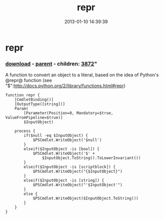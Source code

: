 ﻿---
pid:            3871
parent:         3870
children:       3872
poster:         Kyle A Eppler
title:          repr
date:           2013-01-10 14:39:39
format:         posh
---

# repr

### [download](3871.ps1) - [parent](3870.md) - children: [3872](3872.md)"

A function to convert an object to a literal, based on the idea of Python's @repr@ function (see "$":http://docs.python.org/2/library/functions.html#repr)

```posh
function repr {
    [CmdletBinding()]
    [OutputType([string])]
    Param(
        [Parameter(Position=0, Mandatory=$true, ValueFromPipeline=$true)]
        $InputObject)

    process {
        if($null -eq $InputObject) {
            $PSCmdlet.WriteObject('$null')
        }
        elseif($InputObject -is [bool]) {
            $PSCmdlet.WriteObject('$' +
                $InputObject.ToString().ToLowerInvariant())
        }
        elseif($InputObject -is [scriptblock]) {
            $PSCmdlet.WriteObject("{$InputObject}")
        }
        elseif($InputObject -is [string]) {
            $PSCmdlet.WriteObject("'$InputObject'")
        }
        else {
            $PSCmdlet.WriteObject($InputObject.ToString())
        }
    }
}
```
